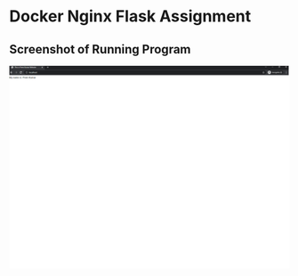 # Docker Nginx Flask Assignment

## Screenshot of Running Program

![Running Program](screenshots/running-program.png)

